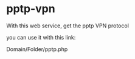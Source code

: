 # pptp-vpn
With this web service, get the pptp VPN protocol

you can use it with this link:

Domain/Folder/pptp.php
